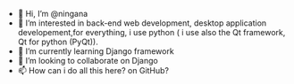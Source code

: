 - 👋 Hi, I’m @ningana
- 👀 I’m interested in back-end web development, desktop application developement,for everything, i use python ( i use also the Qt framework, Qt for python (PyQt)).
- 🌱 I’m currently learning Django framework
- 💞️ I’m looking to collaborate on Django
- 📫 How can i do all this here? on GitHub?
<!---
ningana/ningana is a ✨ special ✨ repository because its `README.md` (this file) appears on your GitHub profile.
You can click the Preview link to take a look at your changes.
--->
